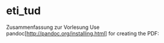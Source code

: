 # eti_tud
Zusammenfassung zur Vorlesung
Use pandoc[http://pandoc.org/installing.html] for creating the PDF:
